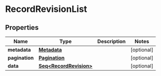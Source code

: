 

# RecordRevisionList


## Properties

Name | Type | Description | Notes
------------ | ------------- | ------------- | -------------
**metadata** | [**Metadata**](Metadata.md) |  |  [optional]
**pagination** | [**Pagination**](Pagination.md) |  |  [optional]
**data** | [**Seq&lt;RecordRevision&gt;**](RecordRevision.md) |  |  [optional]



